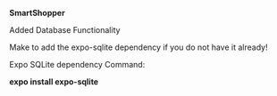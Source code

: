 **SmartShopper**

Added Database Functionality

Make to add the expo-sqlite dependency if you do not have it already!

Expo SQLite dependency Command:

**expo install expo-sqlite**
